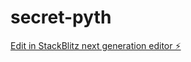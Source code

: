 # secret-pyth

[Edit in StackBlitz next generation editor ⚡️](https://stackblitz.com/~/github.com/Jcrandall541/secret-pyth)